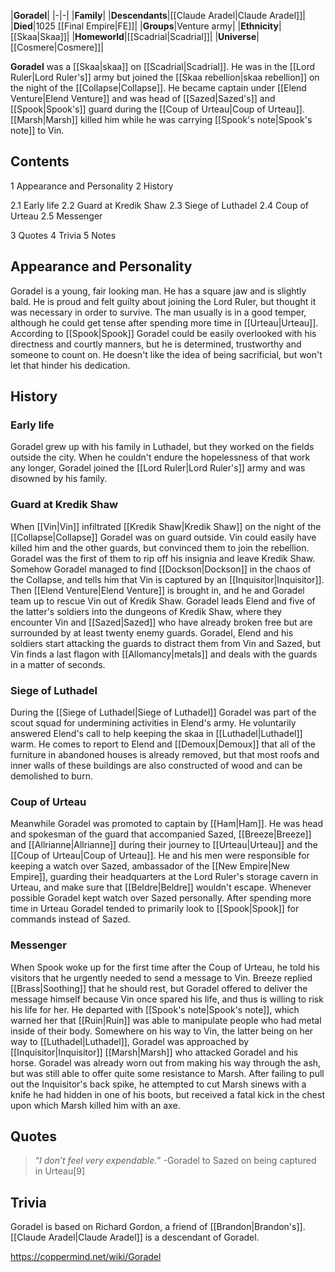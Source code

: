 |**Goradel**|
|-|-|
|**Family**|
|**Descendants**|[[Claude Aradel\|Claude Aradel]]|
|**Died**|1025 [[Final Empire\|FE]]|
|**Groups**|Venture army|
|**Ethnicity**|[[Skaa\|Skaa]]|
|**Homeworld**|[[Scadrial\|Scadrial]]|
|**Universe**|[[Cosmere\|Cosmere]]|

**Goradel** was a [[Skaa\|skaa]] on [[Scadrial\|Scadrial]]. He was in the [[Lord Ruler\|Lord Ruler's]] army but joined the [[Skaa rebellion\|skaa rebellion]] on the night of the [[Collapse\|Collapse]]. He became captain under [[Elend Venture\|Elend Venture]] and was head of [[Sazed\|Sazed's]] and [[Spook\|Spook's]] guard during the [[Coup of Urteau\|Coup of Urteau]]. [[Marsh\|Marsh]] killed him while he was carrying [[Spook's note\|Spook's note]] to Vin.

## Contents

1 Appearance and Personality
2 History

2.1 Early life
2.2 Guard at Kredik Shaw
2.3 Siege of Luthadel
2.4 Coup of Urteau
2.5 Messenger


3 Quotes
4 Trivia
5 Notes


## Appearance and Personality
Goradel is a young, fair looking man. He has a square jaw and is slightly bald.
He is proud and felt guilty about joining the Lord Ruler, but thought it was necessary in order to survive.
The man usually is in a good temper, although he could get tense after spending more time in [[Urteau\|Urteau]].
According to [[Spook\|Spook]] Goradel could be easily overlooked with his directness and courtly manners, but he is determined, trustworthy and someone to count on. He doesn't like the idea of being sacrificial, but won't let that hinder his dedication.

## History
### Early life
Goradel grew up with his family in Luthadel, but they worked on the fields outside the city. When he couldn't endure the hopelessness of that work any longer, Goradel joined the [[Lord Ruler\|Lord Ruler's]] army and was disowned by his family.

### Guard at Kredik Shaw
When [[Vin\|Vin]] infiltrated [[Kredik Shaw\|Kredik Shaw]] on the night of the [[Collapse\|Collapse]] Goradel was on guard outside. Vin could easily have killed him and the other guards, but convinced them to join the rebellion. Goradel was the first of them to rip off his insignia and leave Kredik Shaw.
Somehow Goradel managed to find [[Dockson\|Dockson]] in the chaos of the Collapse, and tells him that Vin is captured by an [[Inquisitor\|Inquisitor]]. Then [[Elend Venture\|Elend Venture]] is brought in, and he and Goradel team up to rescue Vin out of Kredik Shaw.
Goradel leads Elend and five of the latter's soldiers into the dungeons of Kredik Shaw, where they encounter Vin and [[Sazed\|Sazed]] who have already broken free but are surrounded by at least twenty enemy guards. Goradel, Elend and his soldiers start attacking the guards to distract them from Vin and Sazed, but Vin finds a last flagon with [[Allomancy\|metals]] and deals with the guards in a matter of seconds.

### Siege of Luthadel
During the [[Siege of Luthadel\|Siege of Luthadel]] Goradel was part of the scout squad for undermining activities in Elend's army. He voluntarily answered Elend's call to help keeping the skaa in [[Luthadel\|Luthadel]] warm. He comes to report to Elend and [[Demoux\|Demoux]] that all of the furniture in abandoned houses is already removed, but that most roofs and inner walls of these buildings are also constructed of wood and can be demolished to burn.

### Coup of Urteau
Meanwhile Goradel was promoted to captain by [[Ham\|Ham]]. He was head and spokesman of the guard that accompanied Sazed, [[Breeze\|Breeze]] and [[Allrianne\|Allrianne]] during their journey to [[Urteau\|Urteau]] and the [[Coup of Urteau\|Coup of Urteau]]. He and his men were responsible for keeping a watch over Sazed, ambassador of the [[New Empire\|New Empire]], guarding their headquarters at the Lord Ruler's storage cavern in Urteau, and make sure that [[Beldre\|Beldre]] wouldn't escape. Whenever possible Goradel kept watch over Sazed personally. After spending more time in Urteau Goradel tended to primarily look to [[Spook\|Spook]] for commands instead of Sazed.

### Messenger
When Spook woke up for the first time after the Coup of Urteau, he told his visitors that he urgently needed to send a message to Vin. Breeze replied [[Brass\|Soothing]] that he should rest, but Goradel offered to deliver the message himself because Vin once spared his life, and thus is willing to risk his life for her. He departed with [[Spook's note\|Spook's note]], which warned her that [[Ruin\|Ruin]] was able to manipulate people who had metal inside of their body.
Somewhere on his way to Vin, the latter being on her way to [[Luthadel\|Luthadel]], Goradel was approached by [[Inquisitor\|Inquisitor]] [[Marsh\|Marsh]] who attacked Goradel and his horse. Goradel was already worn out from making his way through the ash, but was still able to offer quite some resistance to Marsh. After failing to pull out the Inquisitor's back spike, he attempted to cut Marsh sinews with a knife he had hidden in one of his boots, but received a fatal kick in the chest upon which Marsh killed him with an axe.

## Quotes
>“*I don’t feel very expendable.*”
\-Goradel to Sazed on being captured in Urteau[9]


## Trivia
Goradel is based on Richard Gordon, a friend of [[Brandon\|Brandon's]].
[[Claude Aradel\|Claude Aradel]] is a descendant of Goradel.


https://coppermind.net/wiki/Goradel